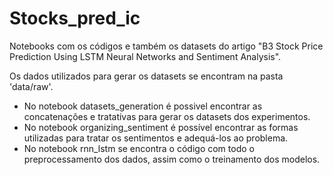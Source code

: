 # Stocks_pred_ic

Notebooks com os códigos e também os datasets do artigo "B3 Stock Price Prediction Using LSTM Neural Networks and Sentiment Analysis".

Os dados utilizados para gerar os datasets se encontram na pasta 'data/raw'.

- No notebook datasets_generation é possivel encontrar as concatenações e tratativas para gerar os datasets dos experimentos.
- No notebook organizing_sentiment é possível encontrar as formas utilizadas para tratar os sentimentos e adequá-los ao problema.
- No notebook rnn_lstm se encontra o código com todo o preprocessamento dos dados, assim como o treinamento dos modelos.
